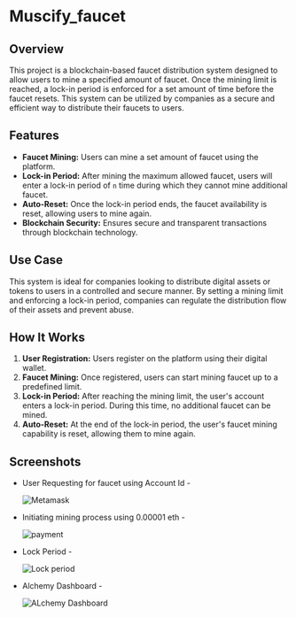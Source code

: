 # Muscify_faucet

## Overview

This project is a blockchain-based faucet distribution system designed to allow users to mine a specified amount of faucet. Once the mining limit is reached, a lock-in period is enforced for a set amount of time before the faucet resets. This system can be utilized by companies as a secure and efficient way to distribute their faucets to users.

## Features

- **Faucet Mining:** Users can mine a set amount of faucet using the platform.
- **Lock-in Period:** After mining the maximum allowed faucet, users will enter a lock-in period of `n` time during which they cannot mine additional faucet.
- **Auto-Reset:** Once the lock-in period ends, the faucet availability is reset, allowing users to mine again.
- **Blockchain Security:** Ensures secure and transparent transactions through blockchain technology.

## Use Case

This system is ideal for companies looking to distribute digital assets or tokens to users in a controlled and secure manner. By setting a mining limit and enforcing a lock-in period, companies can regulate the distribution flow of their assets and prevent abuse.

## How It Works

1. **User Registration:** Users register on the platform using their digital wallet.
2. **Faucet Mining:** Once registered, users can start mining faucet up to a predefined limit.
3. **Lock-in Period:** After reaching the mining limit, the user's account enters a lock-in period. During this time, no additional faucet can be mined.
4. **Auto-Reset:** At the end of the lock-in period, the user's faucet mining capability is reset, allowing them to mine again.


## Screenshots

- User Requesting for faucet using Account Id -

  ![Metamask](https://github.com/user-attachments/assets/1b008204-ec40-484b-9c6b-d6f1fc6109ac)

- Initiating mining process using 0.00001 eth -

  ![payment](https://github.com/user-attachments/assets/537a733a-1134-467f-b9d9-8bdc0c25e699)

- Lock Period -

  ![Lock period](https://github.com/user-attachments/assets/39724613-9761-4f26-9911-99ac2dfafa73)

- Alchemy Dashboard -

  ![ALchemy Dashboard](https://github.com/user-attachments/assets/5c3fe6b4-3a26-4514-ab4e-6767dc6a7932)
